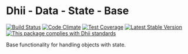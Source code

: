 # Dhii - Data - State - Base

[![Build Status](https://travis-ci.org/dhii/data-state-base.svg?branch=develop)](https://travis-ci.org/dhii/data-state-base)
[![Code Climate](https://codeclimate.com/github/Dhii/data-state-base/badges/gpa.svg)](https://codeclimate.com/github/Dhii/data-state-base)
[![Test Coverage](https://codeclimate.com/github/Dhii/data-state-base/badges/coverage.svg)](https://codeclimate.com/github/Dhii/data-state-base/coverage)
[![Latest Stable Version](https://poser.pugx.org/dhii/data-state-base/version)](https://packagist.org/packages/dhii/data-state-base)
[![This package complies with Dhii standards](https://img.shields.io/badge/Dhii-Compliant-green.svg?style=flat-square)][Dhii]

Base functionality for handling objects with state.

[Dhii]: https://github.com/Dhii/dhii

